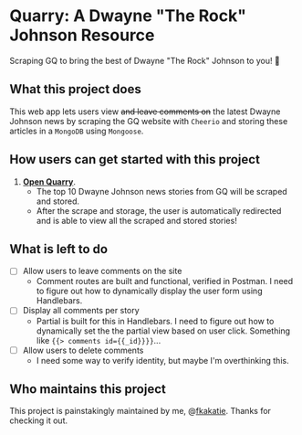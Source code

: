 # Quarry: A Dwayne "The Rock" Johnson Resource #

Scraping GQ to bring the best of Dwayne "The Rock" Johnson to you! :muscle:

## What this project does ## 

This web app lets users view ~~and leave comments on~~ the latest Dwayne Johnson news by scraping the GQ website with `Cheerio` and storing these articles in a `MongoDB` using `Mongoose`.

## How users can get started with this project ## 

1. **[Open Quarry](https://hidden-falls-36984.herokuapp.com)**.
    - The top 10 Dwayne Johnson news stories from GQ will be scraped and stored.
    - After the scrape and storage, the user is automatically redirected and is able to view all the scraped and stored stories!

## What is left to do ##

- [ ] Allow users to leave comments on the site
  - Comment routes are built and functional, verified in Postman. I need to figure out how to dynamically display the user form using Handlebars.
- [ ] Display all comments per story
  - Partial is built for this in Handlebars. I need to figure out how to dynamically set the the partial view based on user click. Something like `{{> comments id={{_id}}}}`...
- [ ] Allow users to delete comments
    - I need some way to verify identity, but maybe I'm overthinking this.

## Who maintains this project ## 

This project is painstakingly maintained by me, @[fkakatie](https://github.com/fkakatie). Thanks for checking it out.
